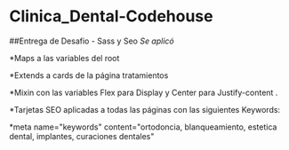# Clinica_Dental-Codehouse

##Entrega de Desafio - Sass y Seo
_Se aplicó_

*Maps a las variables del root

*Extends a cards de la página tratamientos

*Mixin con las variables Flex para Display y Center para Justify-content .

*Tarjetas SEO aplicadas a todas las páginas con las siguientes Keywords: 

*meta name="keywords" content="ortodoncia, blanqueamiento, estetica dental, implantes, curaciones dentales"



